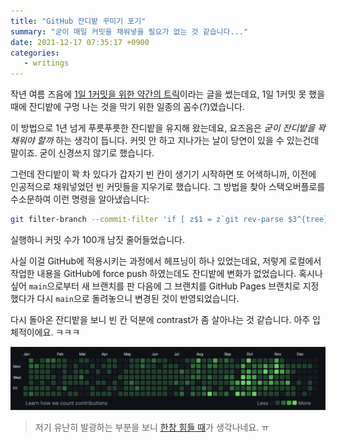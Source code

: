 ```yaml
---
title: "GitHub 잔디밭 꾸미기 포기"
summary: "굳이 매일 커밋을 채워넣을 필요가 없는 것 같습니다..."
date: 2021-12-17 07:35:17 +0900
categories:
   - writings
---
```


작년 여름 즈음에 [1일 1커밋을 위한 약간의 트릭](https://blog.potados.com/dev/gardening-github/)이라는 글을 썼는데요, 1일 1커밋 못 했을 때에 잔디밭에 구멍 나는 것을 막기 위한 일종의 꼼수(?)였습니다.

이 방법으로 1년 넘게 푸릇푸릇한 잔디밭을 유지해 왔는데요, 요즈음은 *굳이 잔디밭을 꽉 채워야 할까* 하는 생각이 듭니다. 커밋 안 하고 지나가는 날이 당연이 있을 수 있는건데 말이죠. 굳이 신경쓰지 않기로 했습니다.

그런데 잔디밭이 꽉 차 있다가 갑자기 빈 칸이 생기기 시작하면 또 어색하니까, 이전에 인공적으로 채워넣었던 빈 커밋들을 지우기로 했습니다. 그 방법을 찾아 스택오버플로를 수소문하여 이런 명령을 알아냈습니다:

```bash
git filter-branch --commit-filter 'if [ z$1 = z`git rev-parse $3^{tree}` ]; then skip_commit "$@"; else git commit-tree "$@"; fi' "$@"
```

실행하니 커밋 수가 100개 남짓 줄어들었습니다.

사실 이걸 GitHub에 적용시키는 과정에서 헤프닝이 하나 있었는데요, 저렇게 로컬에서 작업한 내용을 GitHub에 force push 하였는데도 잔디밭에 변화가 없었습니다. 혹시나 싶어 `main`으로부터 새 브랜치를 판 다음에 그 브랜치를 GitHub Pages 브랜치로 지정했다가 다시 `main`으로 돌려놓으니 변경된 것이 반영되었습니다.

다시 돌아온 잔디밭을 보니 빈 칸 덕분에 contrast가 좀 살아나는 것 같습니다. 아주 입체적이에요. ㅋㅋㅋ

![github-grass-without-empty-commits.png](/assets/images/github-grass-without-empty-commits.png)

> 저기 유난히 발광하는 부분을 보니 [한창 힘들 때](https://blog.potados.com/writings/being-a-paid-worker)가 생각나네요. ㅠ
